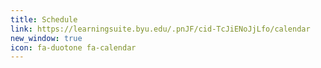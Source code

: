 ```yaml
---
title: Schedule
link: https://learningsuite.byu.edu/.pnJF/cid-TcJiENoJjLfo/calendar
new_window: true
icon: fa-duotone fa-calendar
---
```

